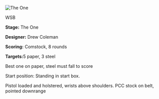 ![The One](https://github.com/bagellord/USPSA-Stages/blob/master/10%20rounds%20and%20under/The%20One%20-%208%20rounds%20-%20Comstock/The%20One.png)

WSB

<b>Stage:</b> The One

<b>Designer:</b> Drew Coleman

<b>Scoring:</b> Comstock, 8 rounds

<b>Targets:</b>5 paper, 3 steel

Best one on paper, steel must fall to score

Start position: Standing in start box.

Pistol loaded and holstered, wrists above shoulders. PCC stock on belt, pointed downrange
